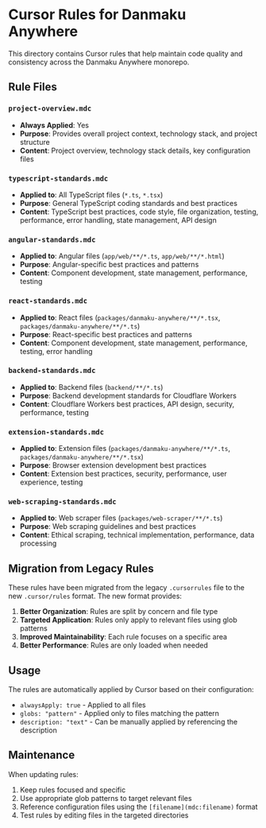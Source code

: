 # Cursor Rules for Danmaku Anywhere

This directory contains Cursor rules that help maintain code quality and consistency across the Danmaku Anywhere monorepo.

## Rule Files

### `project-overview.mdc`
- **Always Applied**: Yes
- **Purpose**: Provides overall project context, technology stack, and project structure
- **Content**: Project overview, technology stack details, key configuration files

### `typescript-standards.mdc`
- **Applied to**: All TypeScript files (`*.ts`, `*.tsx`)
- **Purpose**: General TypeScript coding standards and best practices
- **Content**: TypeScript best practices, code style, file organization, testing, performance, error handling, state management, API design

### `angular-standards.mdc`
- **Applied to**: Angular files (`app/web/**/*.ts`, `app/web/**/*.html`)
- **Purpose**: Angular-specific best practices and patterns
- **Content**: Component development, state management, performance, testing

### `react-standards.mdc`
- **Applied to**: React files (`packages/danmaku-anywhere/**/*.tsx`, `packages/danmaku-anywhere/**/*.ts`)
- **Purpose**: React-specific best practices and patterns
- **Content**: Component development, state management, performance, testing, error handling

### `backend-standards.mdc`
- **Applied to**: Backend files (`backend/**/*.ts`)
- **Purpose**: Backend development standards for Cloudflare Workers
- **Content**: Cloudflare Workers best practices, API design, security, performance, testing

### `extension-standards.mdc`
- **Applied to**: Extension files (`packages/danmaku-anywhere/**/*.ts`, `packages/danmaku-anywhere/**/*.tsx`)
- **Purpose**: Browser extension development best practices
- **Content**: Extension best practices, security, performance, user experience, testing

### `web-scraping-standards.mdc`
- **Applied to**: Web scraper files (`packages/web-scraper/**/*.ts`)
- **Purpose**: Web scraping guidelines and best practices
- **Content**: Ethical scraping, technical implementation, performance, data processing

## Migration from Legacy Rules

These rules have been migrated from the legacy `.cursorrules` file to the new `.cursor/rules` format. The new format provides:

1. **Better Organization**: Rules are split by concern and file type
2. **Targeted Application**: Rules only apply to relevant files using glob patterns
3. **Improved Maintainability**: Each rule focuses on a specific area
4. **Better Performance**: Rules are only loaded when needed

## Usage

The rules are automatically applied by Cursor based on their configuration:
- `alwaysApply: true` - Applied to all files
- `globs: "pattern"` - Applied only to files matching the pattern
- `description: "text"` - Can be manually applied by referencing the description

## Maintenance

When updating rules:
1. Keep rules focused and specific
2. Use appropriate glob patterns to target relevant files
3. Reference configuration files using the `[filename](mdc:filename)` format
4. Test rules by editing files in the targeted directories 